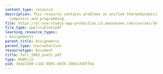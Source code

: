 ```yaml
---
content_type: resource
description: This resource contains problems on unified thermodynamics and unified
  computers and programming.
file: https://ol-ocw-studio-app-production.s3.amazonaws.com/courses/16-01-unified-engineering-i-ii-iii-iv-fall-2005-spring-2006/3eda7280c1d20891dd3419bb1350ffba_fall_2003_pset2.pdf
file_type: application/pdf
learning_resource_types:
- Assignments
parent_title: Assignments
parent_type: CourseSection
resourcetype: Document
title: fall_2003_pset2.pdf
type: OCWFile
uid: 3eda7280-c1d2-0891-dd34-19bb1350ffba
---
```

